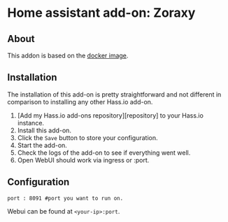 # Home assistant add-on: Zoraxy


## About

This addon is based on the [docker image](https://gotify.net).

## Installation

The installation of this add-on is pretty straightforward and not different in
comparison to installing any other Hass.io add-on.

1. [Add my Hass.io add-ons repository][repository] to your Hass.io instance.
1. Install this add-on.
1. Click the `Save` button to store your configuration.
1. Start the add-on.
1. Check the logs of the add-on to see if everything went well.
1. Open WebUI should work via ingress or <your-ip>:port.

## Configuration

```
port : 8091 #port you want to run on.
```

Webui can be found at `<your-ip>:port`.

